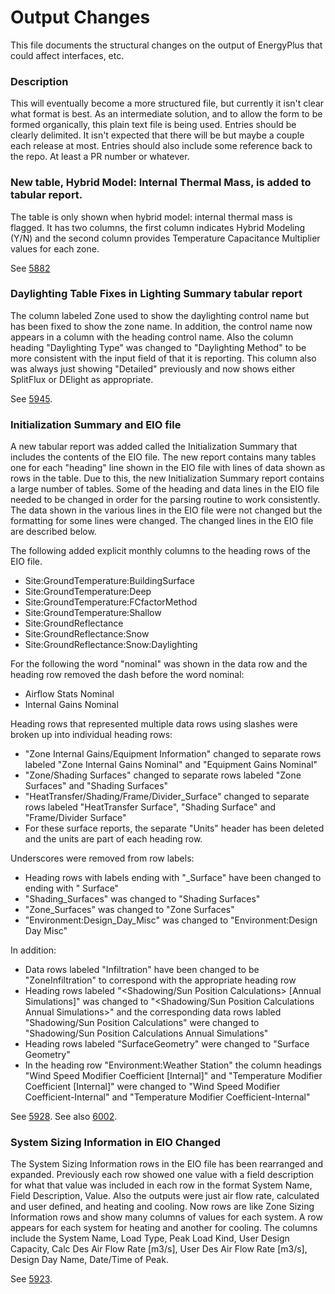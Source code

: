 Output Changes
==============

This file documents the structural changes on the output of EnergyPlus that could affect interfaces, etc.

### Description

This will eventually become a more structured file, but currently it isn't clear what format is best. As an intermediate solution, and to allow the form to be formed organically, this plain text file is being used. Entries should be clearly delimited.  It isn't expected that there will be but maybe a couple each release at most. Entries should also include some reference back to the repo.  At least a PR number or whatever.

### New table, Hybrid Model: Internal Thermal Mass, is added to tabular report. 

The table is only shown when hybrid model: internal thermal mass is flagged.  It has two columns, the first column indicates Hybrid Modeling (Y/N) and the second column provides Temperature Capacitance Multiplier values for each zone. 

See [5882](https://github.com/NREL/EnergyPlus/pull/5882)

### Daylighting Table Fixes in Lighting Summary tabular report

The column labeled Zone used to show the daylighting control name but has been fixed to show the zone name. In addition, the control name now appears in a column with the heading control name. Also the column heading "Daylighting Type" was changed to "Daylighting Method" to be more consistent with the input field of that it is reporting. This column also was always just showing "Detailed" previously and now shows either SplitFlux or DElight as appropriate.

See [5945](https://github.com/NREL/EnergyPlus/pull/5945). 

### Initialization Summary and EIO file

A new tabular report was added called the Initialization Summary that includes the contents of the EIO file. The new report contains many tables one for each "heading" line shown in the EIO file with lines of data shown as rows in the table. Due to this, the new Initialization Summary report contains a large number of tables. Some of the heading and data lines in the EIO file needed to be changed in order for the parsing routine to work consistently. The data shown in the various lines in the EIO file were not changed but the formatting for some lines were changed. The changed lines in the EIO file are described below.

The following added explicit monthly columns to the heading rows of the EIO file.

- Site:GroundTemperature:BuildingSurface
- Site:GroundTemperature:Deep
- Site:GroundTemperature:FCfactorMethod
- Site:GroundTemperature:Shallow
- Site:GroundReflectance
- Site:GroundReflectance:Snow
- Site:GroundReflectance:Snow:Daylighting

For the following the word "nominal" was shown in the data row and the heading row removed the dash before the word nominal:

- Airflow Stats Nominal
- Internal Gains Nominal

Heading rows that represented multiple data rows using slashes were broken up into individual heading rows:

- "Zone Internal Gains/Equipment Information" changed to separate rows labeled "Zone Internal Gains Nominal" and "Equipment Gains Nominal"
- "Zone/Shading Surfaces" changed to separate rows labeled "Zone Surfaces" and "Shading Surfaces"
- "HeatTransfer/Shading/Frame/Divider_Surface" changed to separate rows labeled "HeatTransfer Surface", "Shading Surface" and "Frame/Divider Surface"
- For these surface reports, the separate "Units" header has been deleted and the units are part of each heading row.

Underscores were removed from row labels:

- Heading rows with labels ending with "_Surface" have been changed to ending with " Surface"
- "Shading_Surfaces" was changed to "Shading Surfaces"
- "Zone_Surfaces" was changed to "Zone Surfaces"
- "Environment:Design_Day_Misc" was changed to "Environment:Design Day Misc"

In addition:

- Data rows labeled "Infiltration" have been changed to be "ZoneInfiltration" to correspond with the appropriate heading row
- Heading rows labeled "<Shadowing/Sun Position Calculations> [Annual Simulations]" was changed to "<Shadowing/Sun Position Calculations Annual Simulations>" and the corresponding data rows labled "Shadowing/Sun Position Calculations" were changed to "Shadowing/Sun Position Calculations Annual Simulations"
- Heading rows labeled "SurfaceGeometry" were changed to "Surface Geometry"
- In the heading row "Environment:Weather Station" the column headings "Wind Speed Modifier Coefficient [Internal]" and "Temperature Modifier Coefficient [Internal]" were changed to "Wind Speed Modifier Coefficient-Internal" and "Temperature Modifier Coefficient-Internal"

See [5928](https://github.com/NREL/EnergyPlus/pull/5928).
See also [6002](https://github.com/NREL/EnergyPlus/pull/6002).


### System Sizing Information in EIO Changed 

The System Sizing Information rows in the EIO file has been rearranged and expanded. Previously each row showed one value with a field description for what that value was included in each row in the format System Name, Field Description, Value. Also the outputs were just air flow rate, calculated and user defined, and heating and cooling. Now rows are like Zone Sizing Information rows and show many columns of values for each system. A row appears for each system for heating and another for cooling. The columns include the System Name, Load Type, Peak Load Kind, User Design Capacity, Calc Des Air Flow Rate [m3/s], User Des Air Flow Rate [m3/s], Design Day Name, Date/Time of Peak.

See [5923](https://github.com/NREL/EnergyPlus/pull/5923). 



